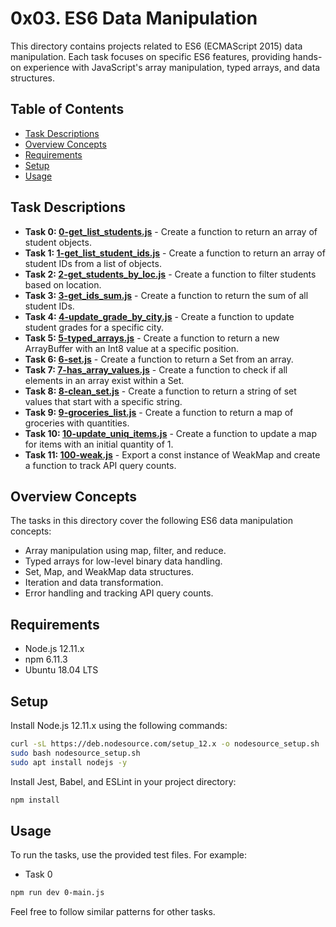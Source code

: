 # 0x03. ES6 Data Manipulation

This directory contains projects related to ES6 (ECMAScript 2015) data manipulation. Each task focuses on specific ES6 features, providing hands-on experience with JavaScript's array manipulation, typed arrays, and data structures.

## Table of Contents

- [Task Descriptions](#task-descriptions)
- [Overview Concepts](#overview-concepts)
- [Requirements](#requirements)
- [Setup](#setup)
- [Usage](#usage)

## Task Descriptions

- **Task 0: [0-get_list_students.js](0-get_list_students.js)** - Create a function to return an array of student objects.
- **Task 1: [1-get_list_student_ids.js](1-get_list_student_ids.js)** - Create a function to return an array of student IDs from a list of objects.
- **Task 2: [2-get_students_by_loc.js](2-get_students_by_loc.js)** - Create a function to filter students based on location.
- **Task 3: [3-get_ids_sum.js](3-get_ids_sum.js)** - Create a function to return the sum of all student IDs.
- **Task 4: [4-update_grade_by_city.js](4-update_grade_by_city.js)** - Create a function to update student grades for a specific city.
- **Task 5: [5-typed_arrays.js](5-typed_arrays.js)** - Create a function to return a new ArrayBuffer with an Int8 value at a specific position.
- **Task 6: [6-set.js](6-set.js)** - Create a function to return a Set from an array.
- **Task 7: [7-has_array_values.js](7-has_array_values.js)** - Create a function to check if all elements in an array exist within a Set.
- **Task 8: [8-clean_set.js](8-clean_set.js)** - Create a function to return a string of set values that start with a specific string.
- **Task 9: [9-groceries_list.js](9-groceries_list.js)** - Create a function to return a map of groceries with quantities.
- **Task 10: [10-update_uniq_items.js](10-update_uniq_items.js)** - Create a function to update a map for items with an initial quantity of 1.
- **Task 11: [100-weak.js](100-weak.js)** - Export a const instance of WeakMap and create a function to track API query counts.

## Overview Concepts

The tasks in this directory cover the following ES6 data manipulation concepts:

- Array manipulation using map, filter, and reduce.
- Typed arrays for low-level binary data handling.
- Set, Map, and WeakMap data structures.
- Iteration and data transformation.
- Error handling and tracking API query counts.

## Requirements

- Node.js 12.11.x
- npm 6.11.3
- Ubuntu 18.04 LTS

## Setup

Install Node.js 12.11.x using the following commands:

```bash
curl -sL https://deb.nodesource.com/setup_12.x -o nodesource_setup.sh
sudo bash nodesource_setup.sh
sudo apt install nodejs -y
```

Install Jest, Babel, and ESLint in your project directory:

```bash
npm install
```

## Usage

To run the tasks, use the provided test files. For example:

- Task 0

```bash
npm run dev 0-main.js
```

Feel free to follow similar patterns for other tasks.
